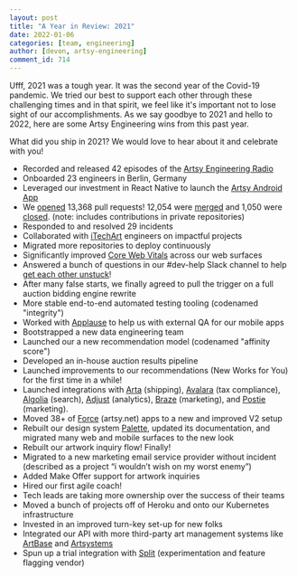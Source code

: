 ```yaml
---
layout: post
title: "A Year in Review: 2021"
date: 2022-01-06
categories: [team, engineering]
author: [devon, artsy-engineering]
comment_id: 714
---
```


Ufff, 2021 was a tough year. It was the second year of the Covid-19 pandemic. We tried our best to support each
other through these challenging times and in that spirit, we feel like it's important not to lose sight of our
accomplishments. As we say goodbye to 2021 and hello to 2022, here are some Artsy Engineering wins from this past
year.

What did you ship in 2021? We would love to hear about it and celebrate with you!

<!-- more -->

- Recorded and released 42 episodes of the [Artsy Engineering Radio][]
- Onboarded 23 engineers in Berlin, Germany
- Leveraged our investment in React Native to launch the [Artsy Android App][]
- We [opened][] 13,368 pull requests! 12,054 were [merged][] and 1,050 were [closed][]. (note: includes
  contributions in private repositories)
- Responded to and resolved 29 incidents
- Collaborated with [iTechArt][] engineers on impactful projects
- Migrated more repositories to deploy continuously
- Significantly improved [Core Web Vitals][] across our web surfaces
- Answered a bunch of questions in our #dev-help Slack channel to help [get each other unstuck][unstuck]!
- After many false starts, we finally agreed to pull the trigger on a full auction bidding engine rewrite
- More stable end-to-end automated testing tooling (codenamed "integrity")
- Worked with [Applause][] to help us with external QA for our mobile apps
- Bootstrapped a new data engineering team
- Launched our a new recommendation model (codenamed "affinity score")
- Developed an in-house auction results pipeline
- Launched improvements to our recommendations (New Works for You) for the first time in a while!
- Launched integrations with [Arta][] (shipping), [Avalara][] (tax compliance), [Algolia][] (search), [Adjust][]
  (analytics), [Braze][] (marketing), and [Postie][] (marketing).
- Moved 38+ of [Force][] (artsy.net) apps to a new and improved V2 setup
- Rebuilt our design system [Palette][], updated its documentation, and migrated many web and mobile surfaces to
  the new look
- Rebuilt our artwork inquiry flow! Finally!
- Migrated to a new marketing email service provider without incident (described as a project “i wouldn’t wish on
  my worst enemy”)
- Added Make Offer support for artwork inquiries
- Hired our first agile coach!
- Tech leads are taking more ownership over the success of their teams
- Moved a bunch of projects off of Heroku and onto our Kubernetes infrastructure
- Invested in an improved turn-key set-up for new folks
- Integrated our API with more third-party art management systems like [ArtBase][] and [Artsystems][]
- Spun up a trial integration with [Split][] (experimentation and feature flagging vendor)

[opened]: https://github.com/pulls?q=is%3Apr+user%3Aartsy+created%3A%3E%3D2021-01-01+-created%3A%3E%3D2022-01-01
[merged]:
  https://github.com/pulls?q=is%3Apr+user%3Aartsy+created%3A%3E%3D2021-01-01+-created%3A%3E%3D2022-01-01+is%3Amerged+merged%3A%3C%3D2021-12-31
[closed]:
  https://github.com/pulls?q=is%3Apr+user%3Aartsy+created%3A%3E%3D2021-01-01+-created%3A%3E%3D2022-01-01+is%3Aclosed+is%3Aunmerged
[adjust]: https://www.adjust.com
[algolia]: https://algolia.com
[applause]: https://www.applause.com
[arta]: https://arta.io
[artbase]: https://www.artbase.com
[artsy android app]: https://play.google.com/store/apps/details?id=net.artsy.app
[artsy engineering radio]: https://www.buzzsprout.com/1781859
[artsystems]: https://www.applause.com
[avalara]: https://www.avalara.com
[braze]: https://www.braze.com
[core web vitals]: https://web.dev/vitals
[itechart]: https://www.itechart.com
[force]: https://github.com/artsy/force
[palette]: https://github.com/artsy/palette
[postie]: https://postie.com
[split]: https://www.split.io
[unstuck]: https://youtu.be/3XscuivvUzI
